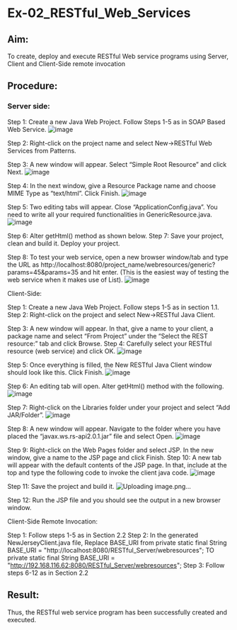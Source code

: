 # Ex-02_RESTful_Web_Services
## Aim:

To create, deploy and execute RESTful Web service programs using Server, Client and Client-Side remote invocation
## Procedure:

### Server side:
Step 1: Create a new Java Web Project. Follow Steps 1-5 as in SOAP Based Web Service.
![image](https://github.com/DhareeneRK/Ex-02_RESTful_Web_Services/assets/119434052/b2520e34-8cd3-4673-b3ce-fe93a942c960)

Step 2: Right-click on the project name and select New->RESTful Web Services from Patterns.




Step 3: A new window will appear. Select “Simple Root Resource” and click Next.
 ![image](https://github.com/DhareeneRK/Ex-02_RESTful_Web_Services/assets/119434052/ca43afcd-e3fb-421b-8dcc-004b1899ac2a)

 


Step 4: In the next window, give a Resource Package name and choose MIME Type as “text/html”. Click Finish.
![image](https://github.com/DhareeneRK/Ex-02_RESTful_Web_Services/assets/119434052/74b9d426-273b-400d-8dbc-0951341eccbf)


Step 5: Two editing tabs will appear. Close “ApplicationConfig.java”. You need to write all your required functionalities in GenericResource.java.
![image](https://github.com/DhareeneRK/Ex-02_RESTful_Web_Services/assets/119434052/063a343f-a1fe-4bf4-a5e7-d1347f6e82bf)

Step 6: Alter getHtml() method as shown below.
Step 7: Save your project, clean and build it. Deploy your project.
 

 


Step 8: To test your web service, open a new browser window/tab and type the URL as http://localhost:8080/project_name/webresources/generic?params=45&params=35 and hit enter. (This is the easiest way of testing the web service when it makes use of List).
![image](https://github.com/DhareeneRK/Ex-02_RESTful_Web_Services/assets/119434052/3cf4637a-9130-4c7b-bb0c-96254ce1187c)



Client-Side:


Step 1: Create a new Java Web Project. Follow steps 1-5 as in section 1.1.
Step 2: Right-click on the project and select New->RESTful Java Client.




Step 3: A new window will appear. In that, give a name to your client, a package name and select “From Project” under the “Select the REST resource:” tab and click Browse. Step 4: Carefully select your RESTful resource (web service) and click OK.
 ![image](https://github.com/DhareeneRK/Ex-02_RESTful_Web_Services/assets/119434052/a5a3bc48-b41c-4c50-8dba-977f799b1e7b)

 


Step 5: Once everything is filled, the New RESTful Java Client window should look like this. Click Finish.
![image](https://github.com/DhareeneRK/Ex-02_RESTful_Web_Services/assets/119434052/d71e1675-b9c1-4cb7-80a0-472aa5c90111)


Step 6: An editing tab will open. Alter getHtml() method with the following.
 ![image](https://github.com/DhareeneRK/Ex-02_RESTful_Web_Services/assets/119434052/ac5a0bd8-9d3c-42ec-afd1-3b4be8f572f7)

 


Step 7: Right-click on the Libraries folder under your project and select “Add JAR/Folder”.
![image](https://github.com/DhareeneRK/Ex-02_RESTful_Web_Services/assets/119434052/5538f2a8-0a6e-4089-90af-63612bc5d316)


Step 8: A new window will appear. Navigate to the folder where you have placed the “javax.ws.rs-api2.0.1.jar” file and select Open.
 ![image](https://github.com/DhareeneRK/Ex-02_RESTful_Web_Services/assets/119434052/b4821522-4f3c-4130-baaf-9d0bdb97611e)

 


Step 9: Right-click on the Web Pages folder and select JSP. In the new window, give a name to the JSP page and click Finish.
Step 10: A new tab will appear with the default contents of the JSP page. In that, include at the top and type the following code to invoke the client java code.
![image](https://github.com/DhareeneRK/Ex-02_RESTful_Web_Services/assets/119434052/8e62f1a3-08d0-4683-b2d0-21582885c77e)


Step 11: Save the project and build it.
![Uploading image.png…]()

Step 12: Run the JSP file and you should see the output in a new browser window.
 
 


Client-Side Remote Invocation:


Step 1: Follow steps 1-5 as in Section 2.2
Step 2: In the generated NewJerseyClient.java file, Replace BASE_URI from private static final String BASE_URI = "http://localhost:8080/RESTful_Server/webresources"; TO private static final String BASE_URI = "http://192.168.116.62:8080/RESTful_Server/webresources";
Step 3: Follow steps 6-12 as in Section 2.2


## Result:
 Thus, the RESTful web service program has been successfully created and executed.
